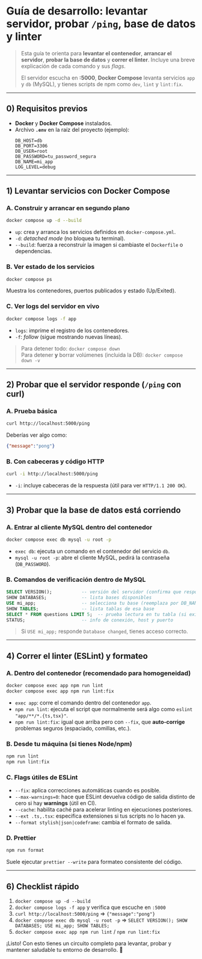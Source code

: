 # Guía de desarrollo: levantar servidor, probar `/ping`, base de datos y linter

> Esta guía te orienta para **levantar el contenedor**, **arrancar el servidor**, **probar la base de datos** y **correr el linter**. Incluye una breve explicación de cada comando y sus *flags*.
>
> El servidor escucha en **:5000**, **Docker Compose** levanta servicios `app` y `db` (MySQL), y tienes scripts de npm como `dev`, `lint` y `lint:fix`.

---

## 0) Requisitos previos

- **Docker** y **Docker Compose** instalados.
- Archivo **`.env`** en la raíz del proyecto (ejemplo):
  ```dotenv
  DB_HOST=db
  DB_PORT=3306
  DB_USER=root
  DB_PASSWORD=tu_password_segura
  DB_NAME=mi_app
  LOG_LEVEL=debug
  ```

---

## 1) Levantar servicios con Docker Compose

### A. Construir y arrancar en segundo plano
```bash
docker compose up -d --build
```
- `up`: crea y arranca los servicios definidos en `docker-compose.yml`.
- `-d`: *detached mode* (no bloquea tu terminal).
- `--build`: fuerza a reconstruir la imagen si cambiaste el `Dockerfile` o dependencias.

### B. Ver estado de los servicios
```bash
docker compose ps
```
Muestra los contenedores, puertos publicados y estado (Up/Exited).

### C. Ver logs del servidor en vivo
```bash
docker compose logs -f app
```
- `logs`: imprime el registro de los contenedores.
- `-f`: *follow* (sigue mostrando nuevas líneas).

> Para detener todo: `docker compose down`  
> Para detener **y** borrar volúmenes (incluida la DB): `docker compose down -v`

---

## 2) Probar que el servidor responde (`/ping` con curl)

### A. Prueba básica
```bash
curl http://localhost:5000/ping
```
Deberías ver algo como:
```json
{"message":"pong"}
```

### B. Con cabeceras y código HTTP
```bash
curl -i http://localhost:5000/ping
```
- `-i`: incluye cabeceras de la respuesta (útil para ver `HTTP/1.1 200 OK`).


---

## 3) Probar que la base de datos está corriendo

### A. Entrar al cliente MySQL dentro del contenedor
```bash
docker compose exec db mysql -u root -p
```
- `exec db`: ejecuta un comando en el contenedor del servicio `db`.
- `mysql -u root -p`: abre el cliente MySQL, pedirá la contraseña (`DB_PASSWORD`).

### B. Comandos de verificación dentro de MySQL
```sql
SELECT VERSION();           -- versión del servidor (confirma que responde)
SHOW DATABASES;             -- lista bases disponibles
USE mi_app;                 -- selecciona tu base (reemplaza por DB_NAME real)
SHOW TABLES;                -- lista tablas de esa base
SELECT * FROM questions LIMIT 5;  -- prueba lectura en tu tabla (si existe)
STATUS;                     -- info de conexión, host y puerto
```
> Si `USE mi_app;` responde `Database changed`, tienes acceso correcto.  


---

## 4) Correr el linter (ESLint) y formateo

### A. Dentro del contenedor (recomendado para homogeneidad)
```bash
docker compose exec app npm run lint
docker compose exec app npm run lint:fix
```
- `exec app`: corre el comando dentro del contenedor `app`.
- `npm run lint`: ejecuta el script que normalmente será algo como `eslint "app/**/*.{ts,tsx}"`.
- `npm run lint:fix`: igual que arriba pero con `--fix`, que **auto-corrige** problemas seguros (espaciado, comillas, etc.).

### B. Desde tu máquina (si tienes Node/npm)
```bash
npm run lint
npm run lint:fix
```

### C. Flags útiles de ESLint
- `--fix`: aplica correcciones automáticas cuando es posible.
- `--max-warnings=0`: hace que ESLint devuelva código de salida distinto de cero si hay **warnings** (útil en CI).
- `--cache`: habilita caché para acelerar linting en ejecuciones posteriores.
- `--ext .ts,.tsx`: especifica extensiones si tus scripts no lo hacen ya.
- `--format stylish|json|codeframe`: cambia el formato de salida.

### D. Prettier 
```bash
npm run format
```
Suele ejecutar `prettier --write` para formateo consistente del código.

---


## 6) Checklist rápido

1. `docker compose up -d --build`
2. `docker compose logs -f app` y verifica que escuche en `:5000`
3. `curl http://localhost:5000/ping` ⇒ `{"message":"pong"}`
4. `docker compose exec db mysql -u root -p` ⇒ `SELECT VERSION(); SHOW DATABASES; USE mi_app; SHOW TABLES;`
5. `docker compose exec app npm run lint` / `npm run lint:fix`

¡Listo! Con esto tienes un circuito completo para levantar, probar y mantener saludable tu entorno de desarrollo. 🚀
